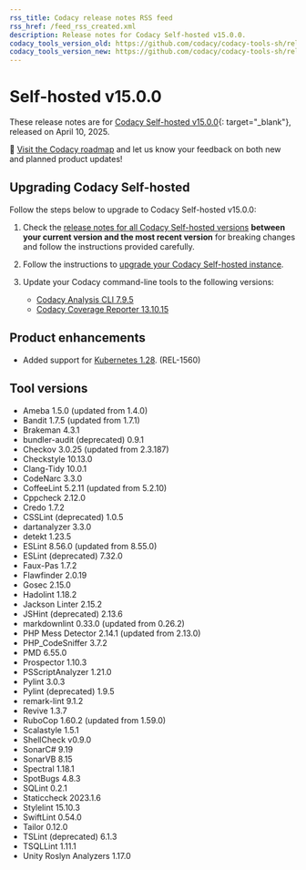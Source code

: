 ```yaml
---
rss_title: Codacy release notes RSS feed
rss_href: /feed_rss_created.xml
description: Release notes for Codacy Self-hosted v15.0.0.
codacy_tools_version_old: https://github.com/codacy/codacy-tools-sh/releases/tag/1.2.12
codacy_tools_version_new: https://github.com/codacy/codacy-tools-sh/releases/tag/1.2.20
---
```


# Self-hosted v15.0.0

These release notes are for [Codacy Self-hosted v15.0.0](https://github.com/codacy/chart/releases/tag/15.0.0){: target="_blank"}, released on April 10, 2025.


📢 [Visit the Codacy roadmap](https://roadmap.codacy.com) and <span class="skip-vale">let us know</span> your feedback on both new and planned product updates!

## Upgrading Codacy Self-hosted

Follow the steps below to upgrade to Codacy Self-hosted v15.0.0:

1.  Check the [release notes for all Codacy Self-hosted versions](../index.md#self-hosted) **between your current version and the most recent version** for breaking changes and follow the instructions provided <span class="skip-vale">carefully</span>.

1.  Follow the instructions to [upgrade your Codacy Self-hosted instance](https://docs.codacy.com/v14.1/chart/maintenance/upgrade/).

1.  Update your Codacy command-line tools to the following versions:

    -   [Codacy Analysis CLI 7.9.5](https://github.com/codacy/codacy-analysis-cli/releases/tag/7.9.5)
    -   [Codacy Coverage Reporter 13.10.15](https://github.com/codacy/codacy-coverage-reporter/releases/tag/13.10.15)

## Product enhancements
-   Added support for [Kubernetes 1.28](https://docs.codacy.com/v14.1/chart/requirements/#kubernetes-or-microk8s-cluster-setup). (REL-1560)


## Tool versions
-   Ameba 1.5.0 (updated from 1.4.0)
-   Bandit 1.7.5 (updated from 1.7.1)
-   Brakeman 4.3.1
-   bundler-audit (deprecated) 0.9.1
-   Checkov 3.0.25 (updated from 2.3.187)
-   Checkstyle 10.13.0
-   Clang-Tidy 10.0.1
-   CodeNarc 3.3.0
-   CoffeeLint 5.2.11 (updated from 5.2.10)
-   Cppcheck 2.12.0
-   Credo 1.7.2
-   CSSLint (deprecated) 1.0.5
-   dartanalyzer 3.3.0
-   detekt 1.23.5
-   ESLint 8.56.0 (updated from 8.55.0)
-   ESLint (deprecated) 7.32.0
-   Faux-Pas 1.7.2
-   Flawfinder 2.0.19
-   Gosec 2.15.0
-   Hadolint 1.18.2
-   Jackson Linter 2.15.2
-   JSHint (deprecated) 2.13.6
-   markdownlint 0.33.0 (updated from 0.26.2)
-   PHP Mess Detector 2.14.1 (updated from 2.13.0)
-   PHP_CodeSniffer 3.7.2
-   PMD 6.55.0
-   Prospector 1.10.3
-   PSScriptAnalyzer 1.21.0
-   Pylint 3.0.3
-   Pylint (deprecated) 1.9.5
-   remark-lint 9.1.2
-   Revive 1.3.7
-   RuboCop 1.60.2 (updated from 1.59.0)
-   Scalastyle 1.5.1
-   ShellCheck v0.9.0
-   SonarC# 9.19
-   SonarVB 8.15
-   Spectral 1.18.1
-   SpotBugs 4.8.3
-   SQLint 0.2.1
-   Staticcheck 2023.1.6
-   Stylelint 15.10.3
-   SwiftLint 0.54.0
-   Tailor 0.12.0
-   TSLint (deprecated) 6.1.3
-   TSQLLint 1.11.1
-   Unity Roslyn Analyzers 1.17.0
